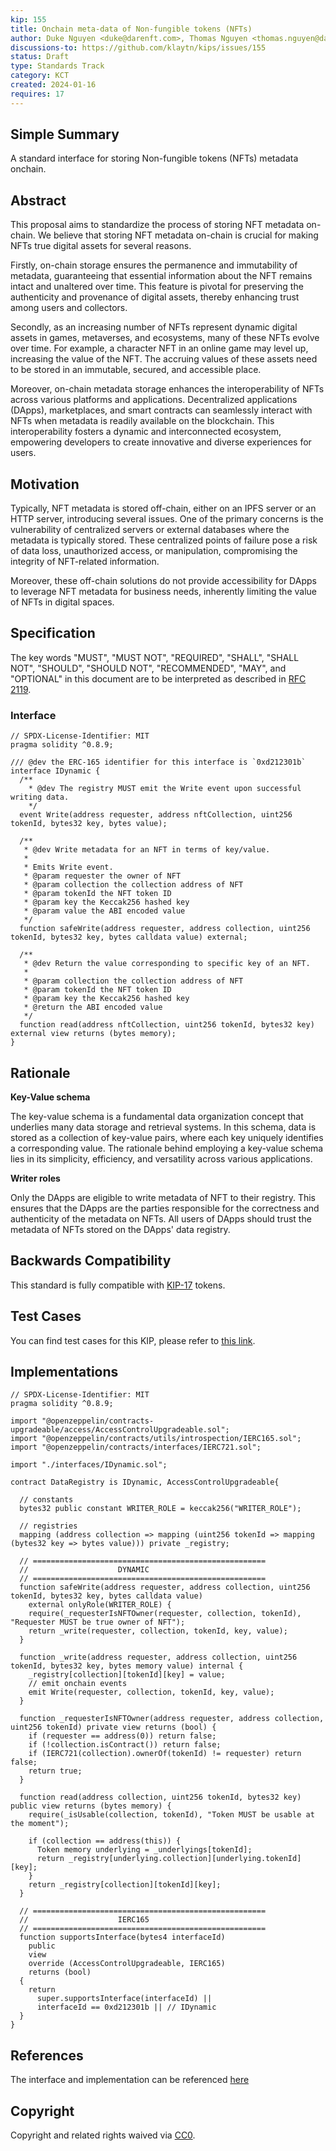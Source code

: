 ```yaml
---
kip: 155
title: Onchain meta-data of Non-fungible tokens (NFTs)
author: Duke Nguyen <duke@darenft.com>, Thomas Nguyen <thomas.nguyen@darenft.com>, Kelvin Pham <kelvin.pham@darenft.com>, Tony Vu <tony.vu@darenft.com>
discussions-to: https://github.com/klaytn/kips/issues/155
status: Draft
type: Standards Track
category: KCT
created: 2024-01-16
requires: 17
---
```


## Simple Summary
A standard interface for storing Non-fungible tokens (NFTs) metadata onchain.

## Abstract
This proposal aims to standardize the process of storing NFT metadata on-chain. We believe that storing NFT metadata on-chain is crucial for making NFTs true digital assets for several reasons.

Firstly, on-chain storage ensures the permanence and immutability of metadata, guaranteeing that essential information about the NFT remains intact and unaltered over time. This feature is pivotal for preserving the authenticity and provenance of digital assets, thereby enhancing trust among users and collectors.

Secondly, as an increasing number of NFTs represent dynamic digital assets in games, metaverses, and ecosystems, many of these NFTs evolve over time. For example, a character NFT in an online game may level up, increasing the value of the NFT. The accruing values of these assets need to be stored in an immutable, secured, and accessible place.

Moreover, on-chain metadata storage enhances the interoperability of NFTs across various platforms and applications. Decentralized applications (DApps), marketplaces, and smart contracts can seamlessly interact with NFTs when metadata is readily available on the blockchain. This interoperability fosters a dynamic and interconnected ecosystem, empowering developers to create innovative and diverse experiences for users.

## Motivation
Typically, NFT metadata is stored off-chain, either on an IPFS server or an HTTP server, introducing several issues. One of the primary concerns is the vulnerability of centralized servers or external databases where the metadata is typically stored. These centralized points of failure pose a risk of data loss, unauthorized access, or manipulation, compromising the integrity of NFT-related information.

Moreover, these off-chain solutions do not provide accessibility for DApps to leverage NFT metadata for business needs, inherently limiting the value of NFTs in digital spaces.

## Specification
The key words "MUST", "MUST NOT", "REQUIRED", "SHALL", "SHALL NOT", "SHOULD", "SHOULD NOT", "RECOMMENDED", "MAY", and "OPTIONAL" in this document are to be interpreted as described in [RFC 2119](https://www.ietf.org/rfc/rfc2119.txt).

### Interface
```solidity
// SPDX-License-Identifier: MIT
pragma solidity ^0.8.9;

/// @dev the ERC-165 identifier for this interface is `0xd212301b`
interface IDynamic {
  /**
    * @dev The registry MUST emit the Write event upon successful writing data.
    */
  event Write(address requester, address nftCollection, uint256 tokenId, bytes32 key, bytes value);

  /**
   * @dev Write metadata for an NFT in terms of key/value.
   *   
   * Emits Write event.
   * @param requester the owner of NFT
   * @param collection the collection address of NFT
   * @param tokenId the NFT token ID
   * @param key the Keccak256 hashed key
   * @param value the ABI encoded value
   */
  function safeWrite(address requester, address collection, uint256 tokenId, bytes32 key, bytes calldata value) external;

  /**
   * @dev Return the value corresponding to specific key of an NFT.
   *   
   * @param collection the collection address of NFT
   * @param tokenId the NFT token ID
   * @param key the Keccak256 hashed key
   * @return the ABI encoded value
   */
  function read(address nftCollection, uint256 tokenId, bytes32 key) external view returns (bytes memory);  
}
```

## Rationale

**Key-Value schema**

The key-value schema is a fundamental data organization concept that underlies many data storage and retrieval systems. In this schema, data is stored as a collection of key-value pairs, where each key uniquely identifies a corresponding value. The rationale behind employing a key-value schema lies in its simplicity, efficiency, and versatility across various applications.

**Writer roles**

Only the DApps are eligible to write metadata of NFT to their registry. This ensures that the DApps are the parties responsible for the correctness and authenticity of the metadata on NFTs. All users of DApps should trust the metadata of NFTs stored on the DApps' data registry.

## Backwards Compatibility
This standard is fully compatible with [KIP-17](https://github.com/klaytn/kips/blob/main/KIPs/kip-17.md) tokens.

## Test Cases
You can find test cases for this KIP, please refer to [this link](https://github.com/darenft-labs/protocol-v2/blob/main/test/DataRegistry.ts#L171).

## Implementations
```solidity
// SPDX-License-Identifier: MIT
pragma solidity ^0.8.9;

import "@openzeppelin/contracts-upgradeable/access/AccessControlUpgradeable.sol";
import "@openzeppelin/contracts/utils/introspection/IERC165.sol";
import "@openzeppelin/contracts/interfaces/IERC721.sol";

import "./interfaces/IDynamic.sol";

contract DataRegistry is IDynamic, AccessControlUpgradeable{

  // constants
  bytes32 public constant WRITER_ROLE = keccak256("WRITER_ROLE");
  
  // registries
  mapping (address collection => mapping (uint256 tokenId => mapping (bytes32 key => bytes value))) private _registry;

  // ====================================================
  //                    DYNAMIC
  // ====================================================
  function safeWrite(address requester, address collection, uint256 tokenId, bytes32 key, bytes calldata value) 
    external onlyRole(WRITER_ROLE) {
    require(_requesterIsNFTOwner(requester, collection, tokenId), "Requester MUST be true owner of NFT");  
    return _write(requester, collection, tokenId, key, value);
  }

  function _write(address requester, address collection, uint256 tokenId, bytes32 key, bytes memory value) internal {
    _registry[collection][tokenId][key] = value;
    // emit onchain events
    emit Write(requester, collection, tokenId, key, value);
  }

  function _requesterIsNFTOwner(address requester, address collection, uint256 tokenId) private view returns (bool) {
    if (requester == address(0)) return false;
    if (!collection.isContract()) return false;
    if (IERC721(collection).ownerOf(tokenId) != requester) return false;
    return true;
  }

  function read(address collection, uint256 tokenId, bytes32 key) public view returns (bytes memory) {
    require(_isUsable(collection, tokenId), "Token MUST be usable at the moment");

    if (collection == address(this)) {
      Token memory underlying = _underlyings[tokenId];
      return _registry[underlying.collection][underlying.tokenId][key];
    }
    return _registry[collection][tokenId][key];
  }

  // ====================================================
  //                    IERC165
  // ====================================================
  function supportsInterface(bytes4 interfaceId)
    public
    view
    override (AccessControlUpgradeable, IERC165)
    returns (bool)
  {
    return 
      super.supportsInterface(interfaceId) ||
      interfaceId == 0xd212301b || // IDynamic
  }
}
```

## References
The interface and implementation can be referenced [here](https://github.com/darenft-labs/protocol-v2)

## Copyright
Copyright and related rights waived via [CC0](https://creativecommons.org/publicdomain/zero/1.0/).
